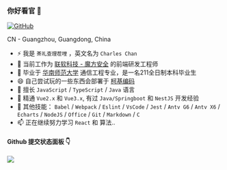 ### 你好看官 👋

[![GitHub](https://img.shields.io/badge/dynamic/json?logo=github&label=GitHub&labelColor=495867&color=495867&query=%24.data.totalSubs&url=https%3A%2F%2Fapi.spencerwoo.com%2Fsubstats%2F%3Fsource%3Dgithub%26queryKey%3Dhayschan&style=flat-square)](https://github.com/charleschan1998)

<!--**Mayandev/Mayandev** is a ✨ _special_ ✨ repository because its `README.md` (this file) appears on your GitHub profile.

Here are some ideas to get you started:

- 🔭 I’m currently working on ...
- 🌱 I’m currently learning ...
- 👯 I’m looking to collaborate on ...
- 🤔 I’m looking for help with ...
- 💬 Ask me about ...
- 📫 How to reach me: ...
- 😄 Pronouns: ...
- ⚡ Fun fact: ...
-->

CN - Guangzhou, Guangdong, China

- ⚡ 我是 `茶礼查理茬哩` ，英文名为 `Charles Chan`
- 🔭 当前工作为 [联软科技 - 魔方安全](https://www.leagsoft.com) 的前端研发工程师
- 🌱 毕业于 [华南师范大学](https://www.scnu.edu.cn/) 通信工程专业，是一名211全日制本科毕业生
- 😄 自己尝试玩的一些东西会部署于 [柯基编码](corgicoding.top)
- 💬 擅长 `JavaScript` / `TypeScript` / `Java` 语言
- 🤔 精通 `Vue2.x` 和 `Vue3.x`, 有过 `Java/Springboot` 和 `NestJS` 开发经验
- 🚗 其他技能： `Babel` / `Webpack` / `Eslint` / `VsCode` / `Jest` / `Antv G6` / `Antv X6` / `Echarts` / `NodeJS` / `Office` / `Git` / `Markdown` / `C`
- 📫 正在继续努力学习 `React` 和 算法..

#### Github 提交状态面板 👇

![](https://github-readme-stats.vercel.app/api?username=charleschan1998)
